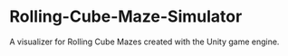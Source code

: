 # Rolling-Cube-Maze-Simulator
A visualizer for Rolling Cube Mazes created with the Unity game engine. 
